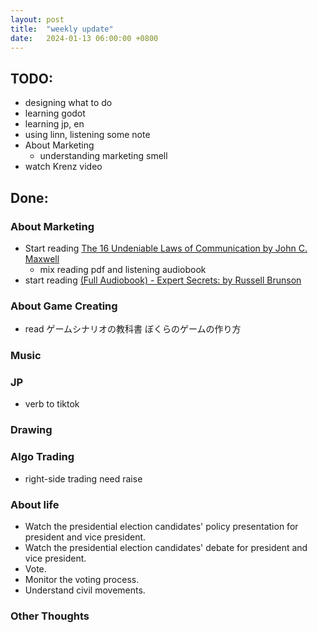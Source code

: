 ```yaml
---
layout: post
title:  "weekly update"
date:   2024-01-13 06:00:00 +0800
---
```


## TODO:
* designing what to do
* learning godot
* learning jp, en
* using linn, listening some note
* About Marketing
  * understanding marketing smell
* watch Krenz video

## Done:

### About Marketing
* Start reading  [The 16 Undeniable Laws of Communication by John C. Maxwell](https://www.youtube.com/watch?v=SaAPYWVbg3U)
  * mix reading pdf and listening audiobook
* start reading  [(Full Audiobook) - Expert Secrets: by Russell Brunson ](https://www.youtube.com/watch?v=1XDK7ciT0xQ)

### About Game Creating
* read ゲームシナリオの教科書 ぼくらのゲームの作り方

### Music

### JP
* verb to tiktok

### Drawing

### Algo Trading
* right-side trading need raise 

### About life
* Watch the presidential election candidates' policy presentation for president and vice president.
* Watch the presidential election candidates' debate for president and vice president.
* Vote.
* Monitor the voting process.
* Understand civil movements.

### Other Thoughts
